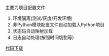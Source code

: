 主要为项目配置文件:

1. 环境隔离(测试/灰度/开发环境)
2. 非Python模块配置文件自动加载入Python项目
3. 状态码自动映射加载
4. 日志自动处理(按照时间切割等)

[代码下载](image/01-%E5%B7%A5%E5%8E%82%E6%A8%A1%E5%BC%8F%E9%85%8D%E7%BD%AE%E6%96%87%E4%BB%B6/config.zip)